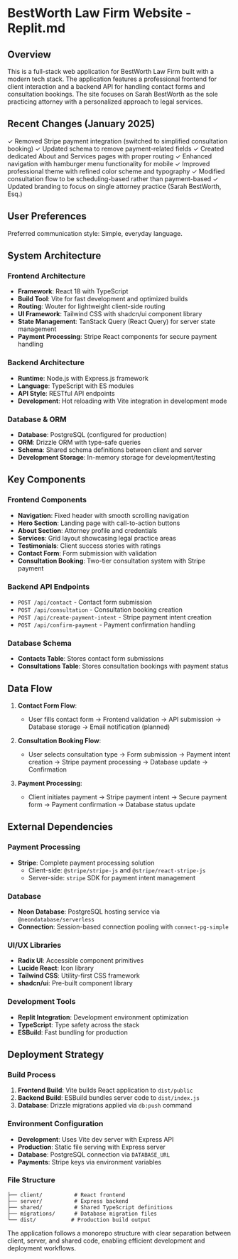 # BestWorth Law Firm Website - Replit.md

## Overview

This is a full-stack web application for BestWorth Law Firm built with a modern tech stack. The application features a professional frontend for client interaction and a backend API for handling contact forms and consultation bookings. The site focuses on Sarah BestWorth as the sole practicing attorney with a personalized approach to legal services.

## Recent Changes (January 2025)

✓ Removed Stripe payment integration (switched to simplified consultation booking)
✓ Updated schema to remove payment-related fields
✓ Created dedicated About and Services pages with proper routing
✓ Enhanced navigation with hamburger menu functionality for mobile
✓ Improved professional theme with refined color scheme and typography
✓ Modified consultation flow to be scheduling-based rather than payment-based
✓ Updated branding to focus on single attorney practice (Sarah BestWorth, Esq.)

## User Preferences

Preferred communication style: Simple, everyday language.

## System Architecture

### Frontend Architecture
- **Framework**: React 18 with TypeScript
- **Build Tool**: Vite for fast development and optimized builds
- **Routing**: Wouter for lightweight client-side routing
- **UI Framework**: Tailwind CSS with shadcn/ui component library
- **State Management**: TanStack Query (React Query) for server state management
- **Payment Processing**: Stripe React components for secure payment handling

### Backend Architecture
- **Runtime**: Node.js with Express.js framework
- **Language**: TypeScript with ES modules
- **API Style**: RESTful API endpoints
- **Development**: Hot reloading with Vite integration in development mode

### Database & ORM
- **Database**: PostgreSQL (configured for production)
- **ORM**: Drizzle ORM with type-safe queries
- **Schema**: Shared schema definitions between client and server
- **Development Storage**: In-memory storage for development/testing

## Key Components

### Frontend Components
- **Navigation**: Fixed header with smooth scrolling navigation
- **Hero Section**: Landing page with call-to-action buttons
- **About Section**: Attorney profile and credentials
- **Services**: Grid layout showcasing legal practice areas
- **Testimonials**: Client success stories with ratings
- **Contact Form**: Form submission with validation
- **Consultation Booking**: Two-tier consultation system with Stripe payment

### Backend API Endpoints
- `POST /api/contact` - Contact form submission
- `POST /api/consultation` - Consultation booking creation
- `POST /api/create-payment-intent` - Stripe payment intent creation
- `POST /api/confirm-payment` - Payment confirmation handling

### Database Schema
- **Contacts Table**: Stores contact form submissions
- **Consultations Table**: Stores consultation bookings with payment status

## Data Flow

1. **Contact Form Flow**:
   - User fills contact form → Frontend validation → API submission → Database storage → Email notification (planned)

2. **Consultation Booking Flow**:
   - User selects consultation type → Form submission → Payment intent creation → Stripe payment processing → Database update → Confirmation

3. **Payment Processing**:
   - Client initiates payment → Stripe payment intent → Secure payment form → Payment confirmation → Database status update

## External Dependencies

### Payment Processing
- **Stripe**: Complete payment processing solution
  - Client-side: `@stripe/stripe-js` and `@stripe/react-stripe-js`
  - Server-side: `stripe` SDK for payment intent management

### Database
- **Neon Database**: PostgreSQL hosting service via `@neondatabase/serverless`
- **Connection**: Session-based connection pooling with `connect-pg-simple`

### UI/UX Libraries
- **Radix UI**: Accessible component primitives
- **Lucide React**: Icon library
- **Tailwind CSS**: Utility-first CSS framework
- **shadcn/ui**: Pre-built component library

### Development Tools
- **Replit Integration**: Development environment optimization
- **TypeScript**: Type safety across the stack
- **ESBuild**: Fast bundling for production

## Deployment Strategy

### Build Process
1. **Frontend Build**: Vite builds React application to `dist/public`
2. **Backend Build**: ESBuild bundles server code to `dist/index.js`
3. **Database**: Drizzle migrations applied via `db:push` command

### Environment Configuration
- **Development**: Uses Vite dev server with Express API
- **Production**: Static file serving with Express server
- **Database**: PostgreSQL connection via `DATABASE_URL`
- **Payments**: Stripe keys via environment variables

### File Structure
```
├── client/          # React frontend
├── server/          # Express backend
├── shared/          # Shared TypeScript definitions
├── migrations/      # Database migration files
└── dist/           # Production build output
```

The application follows a monorepo structure with clear separation between client, server, and shared code, enabling efficient development and deployment workflows.